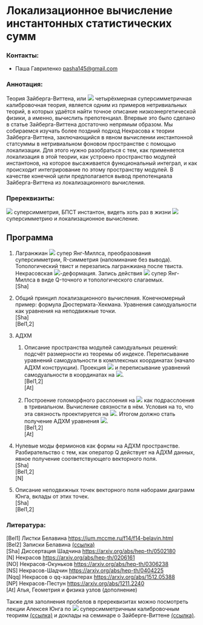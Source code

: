 # Локализационное вычисление инстантонных статистических сумм

### Контакты:
* Паша Гавриленко <pasha145@gmail.com>

### Аннотация:
Теория Зайберга-Виттена, или <img src="https://render.githubusercontent.com/render/math?math=\mathcal N=2"> четырёхмерная суперсимметричная калибровочная теория, является одним из примеров нетривиальных теорий, в которых удаётся найти точное описание низкоэнергетической физики, а именно, вычислить препотенциал. Впервые это было сделано в статье Зайберга-Виттена достаточно непрямым образом. Мы собираемся изучать более поздний подход Некрасова к теории Зайберга-Виттена, заключающийся в явном вычислении инстантонной статсуммы в нетривиальном фоновом пространстве с помощью локализации. Для этого нужно разобраться с тем, как применяется локализация в этой теории, как устроено пространство модулей инстантонов, на которое высаживается функциональный интеграл, и как происходит интегрирование по этому пространству модулей. В качестве конечной цели предполагается вывод препотенциала Зайберга-Виттена из локализационного вычисления.

### Пререквизиты:
<img src="https://render.githubusercontent.com/render/math?math=\mathcal N=1"> суперсимметрия, БПСТ инстантон, видеть хоть раз в жизни <img src="https://render.githubusercontent.com/render/math?math=\mathcal N=2"> суперсимметрию и локализационное вычисление.

## Программа

1. Лагранжиан <img src="https://render.githubusercontent.com/render/math?math=\mathcal N=2"> супер Янг-Миллса, преобразования суперсимметрии, R-симметрия (напоминание без вывода). Топологический твист и перезапись лагранжиана после твиста. Некрасовская <img src="https://render.githubusercontent.com/render/math?math=\epsilon">-деформация. Запись действия <img src="https://render.githubusercontent.com/render/math?math=\mathcal N=2"> супер Янг-Миллса в виде Q-точного и топологического слагаемых.  
[Sha]


2. Общий принцип локализационного вычисления. Конечномерный пример: формула Дюстермата-Хекмана. Уравнения самодуальности как уравнения на неподвижные точки.  
[Sha]  
[Bel1,2]


3. АДХМ

   1. Описание пространства модулей самодуальных решений: подсчёт размерности из теоремы об индексе. Переписывание уравнений самодуальности в комплексных координатах (начало АДХМ конструкции). Проекция <img src="https://render.githubusercontent.com/render/math?math=\mathbb{C}^3\to S^4"> и переписывание уравнений самодуальности в координатах на <img src="https://render.githubusercontent.com/render/math?math=\mathbb{C}^3">.  
[Bel1,2]  
[At]


   2. Построение голоморфного расслоения на <img src="https://render.githubusercontent.com/render/math?math=\mathbb{C}^3"> как подрасслоения в тривиальном. Вычисление связности в нём. Условия на то, что эта связность проектируется на <img src="https://render.githubusercontent.com/render/math?math=S^4">. Итогом должно стать получение АДХМ уравнения <img src="https://render.githubusercontent.com/render/math?math=[B_1,B_2]%2B IJ=0">.  
[Bel1,2]  
[At]


4. Нулевые моды фермионов как формы на АДХМ пространстве. Разбирательство с тем, как оператор Q действует на АДХМ данных, явное получение соответствующего векторного поля.  
[Sha]  
[Bel1,2]  
[N]


5. Описание неподвижных точек векторного поля наборами диаграмм Юнга, вклады от этих точек.  
[Sha]  
[Bel1,2]  



### Литература:
[Bel1] Листки Белавина <https://ium.mccme.ru/f14/f14-belavin.html>  
[Bel2] Записки Белавина [(ссылка)](https://drive.google.com/open?id=1Jp3DTpXyQrFtkJeU1ib4MCDUaadbgwYi)  
[Sha] Диссертация Шадчина <https://arxiv.org/abs/hep-th/0502180>  
[N] Некрасов <https://arxiv.org/abs/hep-th/0206161>  
[NO] Некрасов-Окуньков <https://arxiv.org/abs/hep-th/0306238>  
[NS] Некрасов-Шадчин <https://arxiv.org/abs/hep-th/0404225>  
[Nqq] Некрасов о qq-характерах <https://arxiv.org/abs/1512.05388>  
[NP] Некрасов-Пестун <https://arxiv.org/abs/1211.2240>  
[At] Атья, Геометрия и физика узлов (дополнение)

Также для заполнения пробелов в пререквизитах можно посмотреть лекции Алексея Юнга по <img src="https://render.githubusercontent.com/render/math?math=\mathcal N=1"> суперсимметричным калибровочным теориям [(ссылка)](https://www.youtube.com/playlist?list=PLLGkFbxve671KnoxbIn8FfXG1nyZDzY3x)
и доклады на семинаре о Зайберге-Виттене [(ссылка)](https://www.youtube.com/playlist?list=PLLGkFbxve670pVFdePaO-Ab96mp_ioqOk).

